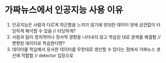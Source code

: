 # 가짜뉴스에서 인공지능 사용 이유
   
1. 인공지능은 사람과 다르게 피곤함을 느끼지 않기에 방대한 데이터 양에 상관없이 타당하게 해석할 수 있음 // 타당하게?
2. 사람과 달리 정치적이나 정서적 경향을 나타내지 않고 학습된 대로 문제를 해결함 // 편향된 데이터로 학습한다면?
3. 데이터를 학습해서 유사한 데이터를 무한대로 생산할 수 있다는 점에서 가짜뉴스 생산에 적합함 // detector 입장으로
